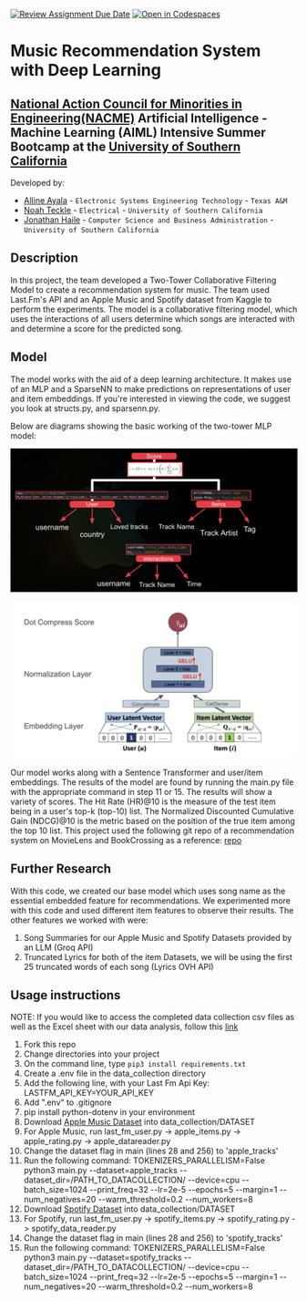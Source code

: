 [![Review Assignment Due Date](https://classroom.github.com/assets/deadline-readme-button-22041afd0340ce965d47ae6ef1cefeee28c7c493a6346c4f15d667ab976d596c.svg)](https://classroom.github.com/a/ol4GAg0d)
[![Open in Codespaces](https://classroom.github.com/assets/launch-codespace-2972f46106e565e64193e422d61a12cf1da4916b45550586e14ef0a7c637dd04.svg)](https://classroom.github.com/open-in-codespaces?assignment_repo_id=15423701)
<!--
Name of your teams' final project
-->

# Music Recommendation System with Deep Learning
## [National Action Council for Minorities in Engineering(NACME)](https://www.nacme.org) Artificial Intelligence - Machine Learning (AIML) Intensive Summer Bootcamp at the [University of Southern California](https://viterbischool.usc.edu)

<!--
List all of the members who developed the project and
link to each members respective GitHub profile
-->
Developed by: 
- [Alline Ayala](https://github.com/ayalaa04) - `Electronic Systems Engineering Technology` - `Texas A&M`
- [Noah Teckle](https://github.com/nteckle99) - `Electrical` - `University of Southern California` 
- [Jonathan Haile](https://github.com/jonathanhaile1) - `Computer Science and Business Administration` - `University of Southern California` 

## Description
In this project, the team developed a Two-Tower Collaborative Filtering Model to create a recommendation system for music. The team used Last.Fm's API and an Apple Music and Spotify dataset from Kaggle to perform the experiments. The model is a collaborative filtering model, which uses the interactions of all users determine which songs are interacted with and determine a score for the predicted song. 

## Model
The model works with the aid of a deep learning architecture. It makes use of an MLP and a SparseNN to make predictions on representations of user and item embeddings. If you're interested in viewing the code, we suggest you look at structs.py, and sparsenn.py. 

Below are diagrams showing the basic working of the two-tower MLP model:

![Two-Tower Model](model_flowchart.png)

![Tow-Tower Detailed Model](detailed_model_flowchart.png)

Our model works along with a Sentence Transformer and user/item embeddings. The results of the model are found by running the main.py file with the appropriate command in step 11 or 15. The results will show a variety of scores. The Hit Rate (HR)@10 is the measure of the test item being in a user's top-k (top-10) list. The Normalized Discounted Cumulative Gain (NDCG)@10 is the metric based on the position of the true item among the top 10 list. This project used the following git repo of a recommendation system on MovieLens and BookCrossing as a reference: [repo](https://github.com/lkp411/BiasedUserHistorySynthesis)

## Further Research
With this code, we created our base model which uses song name as the essential embedded feature for recommendations. We experimented more with this code and used different item features to observe their results. The other features we worked with were:
1. Song Summaries for our Apple Music and Spotify Datasets provided by an LLM (Groq API)
2. Truncated Lyrics for both of the item Datasets, we will be using the first 25 truncated words of each song (Lyrics OVH API)

## Usage instructions
<!--
Give details on how to install fork and install your project. You can get all of the python dependencies for your project by typing `pip3 freeze requirements.txt` on the system that runs your project. Add the generated `requirements.txt` to this repo.
-->
NOTE: If you would like to access the completed data collection csv files as well as the Excel sheet with our data analysis, follow this [link](https://drive.google.com/drive/folders/1zmNw5xfLJT4QWMbdSXYyBXe1U2TYLTTI?usp=sharing)

1. Fork this repo
2. Change directories into your project
3. On the command line, type `pip3 install requirements.txt`
4. Create a .env file in the data_collection directory
5. Add the following line, with your Last Fm Api Key: LASTFM_API_KEY=YOUR_API_KEY
6. Add ".env" to .gitignore
7. pip install python-dotenv in your environment
8. Download [Apple Music Dataset](https://www.kaggle.com/datasets/kanchana1990/apple-music-dataset-10000-tracks-uncovered) into data_collection/DATASET
9. For Apple Music, run last_fm_user.py -> apple_items.py -> apple_rating.py -> apple_datareader.py
10. Change the dataset flag in main (lines 28 and 256) to 'apple_tracks'
11. Run the following command: TOKENIZERS_PARALLELISM=False python3 main.py --dataset=apple_tracks --dataset_dir=/PATH_TO_DATACOLLECTION/ --device=cpu --batch_size=1024 --print_freq=32 --lr=2e-5 --epochs=5 --margin=1 --num_negatives=20 --warm_threshold=0.2 --num_workers=8
12. Download [Spotify Dataset](https://www.kaggle.com/datasets/maharshipandya/-spotify-tracks-dataset) into data_collection/DATASET
13. For Spotify, run last_fm_user.py -> spotify_items.py -> spotify_rating.py -> spotify_data_reader.py
14. Change the dataset flag in main (lines 28 and 256) to 'spotify_tracks'
15. Run the following command: TOKENIZERS_PARALLELISM=False python3 main.py --dataset=spotify_tracks --dataset_dir=/PATH_TO_DATACOLLECTION/ --device=cpu --batch_size=1024 --print_freq=32 --lr=2e-5 --epochs=5 --margin=1 --num_negatives=20 --warm_threshold=0.2 --num_workers=8

